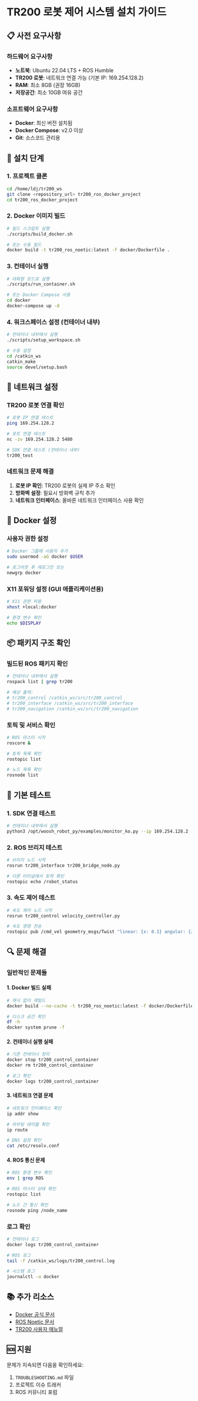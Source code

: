 # TR200 로봇 제어 시스템 설치 가이드

## 📋 사전 요구사항

### 하드웨어 요구사항
- **노트북**: Ubuntu 22.04 LTS + ROS Humble
- **TR200 로봇**: 네트워크 연결 가능 (기본 IP: 169.254.128.2)
- **RAM**: 최소 8GB (권장 16GB)
- **저장공간**: 최소 10GB 여유 공간

### 소프트웨어 요구사항
- **Docker**: 최신 버전 설치됨
- **Docker Compose**: v2.0 이상
- **Git**: 소스코드 관리용

## 🚀 설치 단계

### 1. 프로젝트 클론
```bash
cd /home/ldj/tr200_ws
git clone <repository_url> tr200_ros_docker_project
cd tr200_ros_docker_project
```

### 2. Docker 이미지 빌드
```bash
# 빌드 스크립트 실행
./scripts/build_docker.sh

# 또는 수동 빌드
docker build -t tr200_ros_noetic:latest -f docker/Dockerfile .
```

### 3. 컨테이너 실행
```bash
# 대화형 모드로 실행
./scripts/run_container.sh

# 또는 Docker Compose 사용
cd docker
docker-compose up -d
```

### 4. 워크스페이스 설정 (컨테이너 내부)
```bash
# 컨테이너 내부에서 실행
./scripts/setup_workspace.sh

# 수동 설정
cd /catkin_ws
catkin_make
source devel/setup.bash
```

## 🔧 네트워크 설정

### TR200 로봇 연결 확인
```bash
# 로봇 IP 연결 테스트
ping 169.254.128.2

# 포트 연결 테스트
nc -zv 169.254.128.2 5480

# SDK 연결 테스트 (컨테이너 내부)
tr200_test
```

### 네트워크 문제 해결
1. **로봇 IP 확인**: TR200 로봇의 실제 IP 주소 확인
2. **방화벽 설정**: 필요시 방화벽 규칙 추가
3. **네트워크 인터페이스**: 올바른 네트워크 인터페이스 사용 확인

## 🐳 Docker 설정

### 사용자 권한 설정
```bash
# Docker 그룹에 사용자 추가
sudo usermod -aG docker $USER

# 로그아웃 후 재로그인 또는
newgrp docker
```

### X11 포워딩 설정 (GUI 애플리케이션용)
```bash
# X11 권한 허용
xhost +local:docker

# 환경 변수 확인
echo $DISPLAY
```

## 📦 패키지 구조 확인

### 빌드된 ROS 패키지 확인
```bash
# 컨테이너 내부에서 실행
rospack list | grep tr200

# 예상 출력:
# tr200_control /catkin_ws/src/tr200_control
# tr200_interface /catkin_ws/src/tr200_interface  
# tr200_navigation /catkin_ws/src/tr200_navigation
```

### 토픽 및 서비스 확인
```bash
# ROS 마스터 시작
roscore &

# 토픽 목록 확인
rostopic list

# 노드 목록 확인
rosnode list
```

## 🧪 기본 테스트

### 1. SDK 연결 테스트
```bash
# 컨테이너 내부에서 실행
python3 /opt/woosh_robot_py/examples/monitor_ko.py --ip 169.254.128.2 --port 5480
```

### 2. ROS 브리지 테스트
```bash
# 브리지 노드 시작
rosrun tr200_interface tr200_bridge_node.py

# 다른 터미널에서 토픽 확인
rostopic echo /robot_status
```

### 3. 속도 제어 테스트
```bash
# 속도 제어 노드 시작
rosrun tr200_control velocity_controller.py

# 속도 명령 전송
rostopic pub /cmd_vel geometry_msgs/Twist "linear: {x: 0.1} angular: {z: 0.0}"
```

## 🔍 문제 해결

### 일반적인 문제들

#### 1. Docker 빌드 실패
```bash
# 캐시 없이 재빌드
docker build --no-cache -t tr200_ros_noetic:latest -f docker/Dockerfile .

# 디스크 공간 확인
df -h
docker system prune -f
```

#### 2. 컨테이너 실행 실패
```bash
# 기존 컨테이너 정리
docker stop tr200_control_container
docker rm tr200_control_container

# 로그 확인
docker logs tr200_control_container
```

#### 3. 네트워크 연결 문제
```bash
# 네트워크 인터페이스 확인
ip addr show

# 라우팅 테이블 확인
ip route

# DNS 설정 확인
cat /etc/resolv.conf
```

#### 4. ROS 통신 문제
```bash
# ROS 환경 변수 확인
env | grep ROS

# ROS 마스터 상태 확인
rostopic list

# 노드 간 통신 확인
rosnode ping /node_name
```

### 로그 확인
```bash
# 컨테이너 로그
docker logs tr200_control_container

# ROS 로그
tail -f /catkin_ws/logs/tr200_control.log

# 시스템 로그
journalctl -u docker
```

## 📚 추가 리소스

- [Docker 공식 문서](https://docs.docker.com/)
- [ROS Noetic 문서](http://wiki.ros.org/noetic)
- [TR200 사용자 매뉴얼](../3.%20TR-200/TR-200/Tracer%20200%20package/Tracer%20200%20manuals/)

## 🆘 지원

문제가 지속되면 다음을 확인하세요:
1. `TROUBLESHOOTING.md` 파일
2. 프로젝트 이슈 트래커
3. ROS 커뮤니티 포럼
